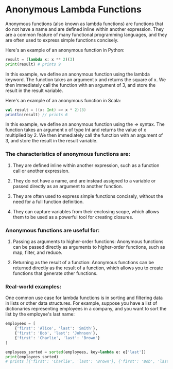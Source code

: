 # Anonymous Lambda Functions
Anonymous functions (also known as lambda functions) are functions that do not have a name and are defined inline within another expression. They are a common feature of many functional programming languages, and they are often used to express simple functions concisely.

Here's an example of an anonymous function in Python:

```python
result = (lambda x: x ** 2)(3)
print(result) # prints 9
```

In this example, we define an anonymous function using the lambda keyword. The function takes an argument x and returns the square of x. We then immediately call the function with an argument of 3, and store the result in the result variable.

Here's an example of an anonymous function in Scala:

```scala
val result = ((x: Int) => x * 2)(3)
println(result) // prints 6
```

In this example, we define an anonymous function using the => syntax. The function takes an argument x of type Int and returns the value of x multiplied by 2. We then immediately call the function with an argument of 3, and store the result in the result variable.

### The characteristics of anonymous functions are:

1. They are defined inline within another expression, such as a function call or another expression.

2. They do not have a name, and are instead assigned to a variable or passed directly as an argument to another function.

3. They are often used to express simple functions concisely, without the need for a full function definition.

4. They can capture variables from their enclosing scope, which allows them to be used as a powerful tool for creating closures.

### Anonymous functions are useful for:

1. Passing as arguments to higher-order functions: Anonymous functions can be passed directly as arguments to higher-order functions, such as map, filter, and reduce.

2. Returning as the result of a function: Anonymous functions can be returned directly as the result of a function, which allows you to create functions that generate other functions.

### Real-world examples: 
One common use case for lambda functions is in sorting and filtering data in lists or other data structures. For example, suppose you have a list of dictionaries representing employees in a company, and you want to sort the list by the employee's last name:

```python
employees = [
    {'first': 'Alice', 'last': 'Smith'},
    {'first': 'Bob', 'last': 'Johnson'},
    {'first': 'Charlie', 'last': 'Brown'}
]

employees_sorted = sorted(employees, key=lambda e: e['last'])
print(employees_sorted) 
# prints [{'first': 'Charlie', 'last': 'Brown'}, {'first': 'Bob', 'last': 'Johnson'}, {'first': 'Alice', 'last': 'Smith'}]
```
